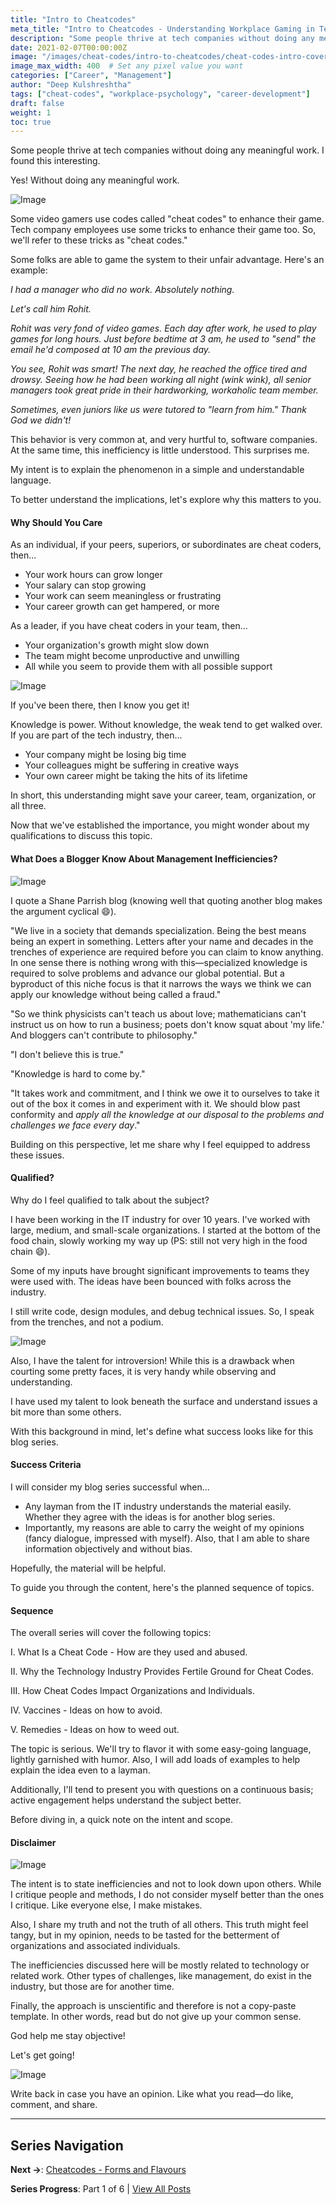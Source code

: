 ```yaml
---
title: "Intro to Cheatcodes"
meta_title: "Intro to Cheatcodes - Understanding Workplace Gaming in Tech"
description: "Some people thrive at tech companies without doing any meaningful work. This blog explores the phenomenon of cheat codes in the IT industry and why understanding them matters for your career and organization."
date: 2021-02-07T00:00:00Z
image: "/images/cheat-codes/intro-to-cheatcodes/cheat-codes-intro-cover.jpg"
image_max_width: 400  # Set any pixel value you want
categories: ["Career", "Management"]
author: "Deep Kulshreshtha"
tags: ["cheat-codes", "workplace-psychology", "career-development"]
draft: false
weight: 1
toc: true
---
```


Some people thrive at tech companies without doing any meaningful work. I found this interesting.

Yes! Without doing any meaningful work.

![Image](/images/cheat-codes/intro-to-cheatcodes/cheat-codes-intro-cover.jpg)

Some video gamers use codes called "cheat codes" to enhance their game. Tech company employees use some tricks to enhance their game too. So, we'll refer to these tricks as "cheat codes."

Some folks are able to game the system to their unfair advantage. Here's an example:

*I had a manager who did no work. Absolutely nothing.*

*Let's call him Rohit.*

*Rohit was very fond of video games. Each day after work, he used to play games for long hours. Just before bedtime at 3 am, he used to "send" the email he'd composed at 10 am the previous day.*

*You see, Rohit was smart! The next day, he reached the office tired and drowsy. Seeing how he had been working all night (wink wink), all senior managers took great pride in their hardworking, workaholic team member.*

*Sometimes, even juniors like us were tutored to "learn from him." Thank God we didn't!*

This behavior is very common at, and very hurtful to, software companies. At the same time, this inefficiency is little understood. This surprises me.

My intent is to explain the phenomenon in a simple and understandable language.

To better understand the implications, let's explore why this matters to you.

#### Why Should You Care

As an individual, if your peers, superiors, or subordinates are cheat coders, then...

- Your work hours can grow longer
- Your salary can stop growing
- Your work can seem meaningless or frustrating
- Your career growth can get hampered, or more

As a leader, if you have cheat coders in your team, then...

- Your organization's growth might slow down
- The team might become unproductive and unwilling
- All while you seem to provide them with all possible support

![Image](/images/cheat-codes/intro-to-cheatcodes/why-should-you-care-diagram.png)

If you've been there, then I know you get it!

Knowledge is power. Without knowledge, the weak tend to get walked over. If you are part of the tech industry, then...

- Your company might be losing big time
- Your colleagues might be suffering in creative ways
- Your own career might be taking the hits of its lifetime

In short, this understanding might save your career, team, organization, or all three.

Now that we've established the importance, you might wonder about my qualifications to discuss this topic.

#### What Does a Blogger Know About Management Inefficiencies?

![Image](/images/cheat-codes/intro-to-cheatcodes/management-inefficiencies-quote.jpg)

I quote a Shane Parrish blog (knowing well that quoting another blog makes the argument cyclical 😄).

"We live in a society that demands specialization. Being the best means being an expert in something. Letters after your name and decades in the trenches of experience are required before you can claim to know anything. In one sense there is nothing wrong with this—specialized knowledge is required to solve problems and advance our global potential. But a byproduct of this niche focus is that it narrows the ways we think we can apply our knowledge without being called a fraud."

"So we think physicists can't teach us about love; mathematicians can't instruct us on how to run a business; poets don't know squat about 'my life.' And bloggers can't contribute to philosophy."

"I don't believe this is true."

"Knowledge is hard to come by."

"It takes work and commitment, and I think we owe it to ourselves to take it out of the box it comes in and experiment with it. We should blow past conformity and *apply all the knowledge at our disposal to the problems and challenges we face every day*."

Building on this perspective, let me share why I feel equipped to address these issues.

#### Qualified?

Why do I feel qualified to talk about the subject?

I have been working in the IT industry for over 10 years. I've worked with large, medium, and small-scale organizations. I started at the bottom of the food chain, slowly working my way up (PS: still not very high in the food chain 😄).

Some of my inputs have brought significant improvements to teams they were used with. The ideas have been bounced with folks across the industry.

I still write code, design modules, and debug technical issues. So, I speak from the trenches, and not a podium.

![Image](/images/cheat-codes/intro-to-cheatcodes/introversion-talent.jpg)

Also, I have the talent for introversion! While this is a drawback when courting some pretty faces, it is very handy while observing and understanding.

I have used my talent to look beneath the surface and understand issues a bit more than some others.

With this background in mind, let's define what success looks like for this blog series.

#### Success Criteria

I will consider my blog series successful when...

- Any layman from the IT industry understands the material easily. Whether they agree with the ideas is for another blog series.
- Importantly, my reasons are able to carry the weight of my opinions (fancy dialogue, impressed with myself). Also, that I am able to share information objectively and without bias.

Hopefully, the material will be helpful.

To guide you through the content, here's the planned sequence of topics.

#### Sequence

The overall series will cover the following topics:

I. What Is a Cheat Code - How are they used and abused.

II. Why the Technology Industry Provides Fertile Ground for Cheat Codes.

III. How Cheat Codes Impact Organizations and Individuals.

IV. Vaccines - Ideas on how to avoid.

V. Remedies - Ideas on how to weed out.

The topic is serious. We'll try to flavor it with some easy-going language, lightly garnished with humor. Also, I will add loads of examples to help explain the idea even to a layman.

Additionally, I'll tend to present you with questions on a continuous basis; active engagement helps understand the subject better.

Before diving in, a quick note on the intent and scope.

#### Disclaimer

![Image](/images/cheat-codes/intro-to-cheatcodes/disclaimer-icon.png)

The intent is to state inefficiencies and not to look down upon others. While I critique people and methods, I do not consider myself better than the ones I critique. Like everyone else, I make mistakes.

Also, I share my truth and not the truth of all others. This truth might feel tangy, but in my opinion, needs to be tasted for the betterment of organizations and associated individuals.

The inefficiencies discussed here will be mostly related to technology or related work. Other types of challenges, like management, do exist in the industry, but those are for another time.

Finally, the approach is unscientific and therefore is not a copy-paste template. In other words, read but do not give up your common sense.

God help me stay objective!

Let's get going!

![Image](/images/cheat-codes/intro-to-cheatcodes/lets-get-going.png)

Write back in case you have an opinion. Like what you read—do like, comment, and share.

---

## Series Navigation

**Next →**: [Cheatcodes - Forms and Flavours](/blog/series/cheat-codes/cheatcodes-forms-and-flavours/)

**Series Progress**: Part 1 of 6 | [View All Posts](/blog/series/cheat-codes/)
